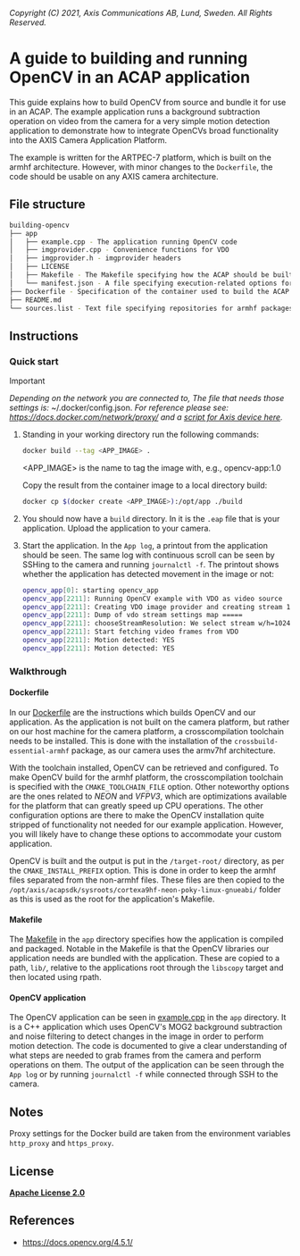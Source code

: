 *Copyright (C) 2021, Axis Communications AB, Lund, Sweden. All Rights Reserved.*

# A guide to building and running OpenCV in an ACAP application

This guide explains how to build OpenCV from source and bundle it for use in an ACAP. The example application
runs a background subtraction operation on video from the camera for a very simple motion detection application
 to demonstrate how to integrate OpenCVs broad functionality into the AXIS Camera Application Platform.

The example is written for the ARTPEC-7 platform, which is built on the armhf architecture. However, with
minor changes to the `Dockerfile`, the code should be usable on any AXIS camera architecture.

## File structure

```bash
building-opencv
├── app
│   ├── example.cpp - The application running OpenCV code
│   ├── imgprovider.cpp - Convenience functions for VDO
│   ├── imgprovider.h - imgprovider headers
│   ├── LICENSE
│   ├── Makefile - The Makefile specifying how the ACAP should be built
│   └── manifest.json - A file specifying execution-related options for the ACAP
├── Dockerfile - Specification of the container used to build the ACAP
├── README.md
└── sources.list - Text file specifying repositories for armhf packages
```

## Instructions

### Quick start

> [!IMPORTANT]
> *Depending on the network you are connected to,
The file that needs those settings is:* ~/.docker/config.json. *For
reference please see: <https://docs.docker.com/network/proxy/> and a
[script for Axis device here](../FAQs.md#HowcanIset-upnetworkproxysettingsontheAxisdevice?).*

1. Standing in your working directory run the following commands:

   ```bash
   docker build --tag <APP_IMAGE> .
   ```

   <APP_IMAGE> is the name to tag the image with, e.g., opencv-app:1.0

   Copy the result from the container image to a local directory build:

   ```bash
   docker cp $(docker create <APP_IMAGE>):/opt/app ./build
   ```

2. You should now have a `build` directory. In it is the `.eap` file that is
   your application.  Upload the application to your camera.
3. Start the application. In the `App log`, a printout from the application
   should be seen. The same log with continuous scroll can be seen by SSHing to
   the camera and running `journalctl -f`. The printout shows whether the
   application has detected movement in the image or not:

   ```sh
   opencv_app[0]: starting opencv_app
   opencv_app[2211]: Running OpenCV example with VDO as video source
   opencv_app[2211]: Creating VDO image provider and creating stream 1024 x 576
   opencv_app[2211]: Dump of vdo stream settings map =====
   opencv_app[2211]: chooseStreamResolution: We select stream w/h=1024 x 576 based on VDO channel info.
   opencv_app[2211]: Start fetching video frames from VDO
   opencv_app[2211]: Motion detected: YES
   opencv_app[2211]: Motion detected: YES
   ```

### Walkthrough

#### Dockerfile

In our [Dockerfile](Dockerfile) are the instructions which builds OpenCV and our application. As the application is not built on the camera platform, but rather on our host machine for the camera platform, a crosscompilation toolchain needs to be installed. This is done with the
installation of the `crossbuild-essential-armhf` package, as our camera uses the armv7hf architecture.

With the toolchain installed, OpenCV can be retrieved and configured. To make OpenCV build for the armhf platform, the crosscompilation toolchain
is specified with the `CMAKE_TOOLCHAIN_FILE` option. Other noteworthy options are the ones related to *NEON* and *VFPV3*, which are optimizations
available for the platform that can greatly speed up CPU operations. The other configuration options are there to make the OpenCV installation quite stripped
of functionality not needed for our example application. However, you will likely have to change these options to accommodate your custom
application.

OpenCV is built and the output is put in the `/target-root/` directory, as per the `CMAKE_INSTALL_PREFIX` option. This is done in order
to keep the armhf files separated from the non-armhf files. These files are then copied to
the `/opt/axis/acapsdk/sysroots/cortexa9hf-neon-poky-linux-gnueabi/` folder as this is used as the root for the application's Makefile.

#### Makefile

The [Makefile](app/Makefile) in the `app` directory specifies how the application is compiled and packaged. Notable in the Makefile is that the
OpenCV libraries our application needs are bundled with the application. These are copied to a path, `lib/`, relative to the applications
root through the `libscopy` target and then located using rpath.

#### OpenCV application

The OpenCV application can be seen in [example.cpp](app/example.cpp) in the `app` directory. It is a C++ application
which uses OpenCV's MOG2 background subtraction and noise filtering to detect changes in the image in order to perform motion detection.
The code is documented to give a clear understanding of what steps are needed to grab frames from the camera and perform operations on them.
The output of the application can be seen through the `App log` or by running `journalctl -f` while connected through SSH to the camera.

## Notes

Proxy settings for the Docker build are taken from the environment variables `http_proxy` and `https_proxy`.

## License

**[Apache License 2.0](../LICENSE)**

## References

* <https://docs.opencv.org/4.5.1/>
